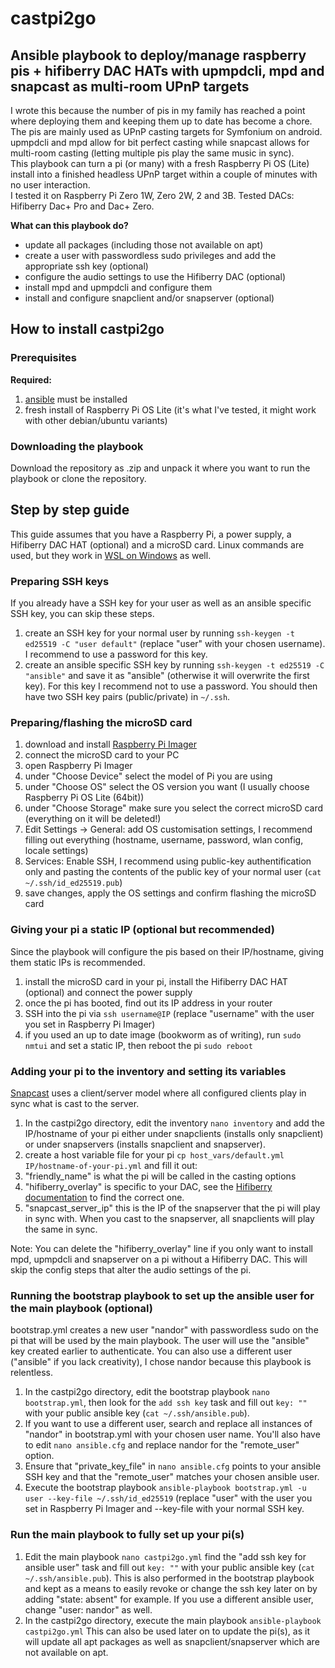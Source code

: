 # castpi2go

## Ansible playbook to deploy/manage raspberry pis + hifiberry DAC HATs with upmpdcli, mpd and snapcast as multi-room UPnP targets

I wrote this because the number of pis in my family has reached a point where deploying them and keeping them up to date has become a chore.<br>
The pis are mainly used as UPnP casting targets for Symfonium on android.<br>
upmpdcli and mpd allow for bit perfect casting while snapcast allows for multi-room casting (letting multiple pis play the same music in sync).<br>
This playbook can turn a pi (or many) with a fresh Raspberry Pi OS (Lite) install into a finished headless UPnP target within a couple of minutes with no user interaction.<br>
I tested it on Raspberry Pi Zero 1W, Zero 2W, 2 and 3B. Tested DACs: Hifiberry Dac+ Pro and Dac+ Zero.

**What can this playbook do?**
  * update all packages (including those not available on apt)
  * create a user with passwordless sudo privileges and add the appropriate ssh key (optional)
  * configure the audio settings to use the Hifiberry DAC (optional)
  * install mpd and upmpdcli and configure them
  * install and configure snapclient and/or snapserver (optional)

## How to install castpi2go

### Prerequisites

**Required:**
1. [ansible](https://github.com/ansible/ansible) must be installed
2. fresh install of Raspberry Pi OS Lite (it's what I've tested, it might work with other debian/ubuntu variants)

### Downloading the playbook
Download the repository as .zip and unpack it where you want to run the playbook or clone the repository.

## Step by step guide
This guide assumes that you have a Raspberry Pi, a power supply, a Hifiberry DAC HAT (optional) and a microSD card. Linux commands are used, but they work in [WSL on Windows](https://learn.microsoft.com/en-us/windows/wsl/install) as well.

### Preparing SSH keys
If you already have a SSH key for your user as well as an ansible specific SSH key, you can skip these steps.

1. create an SSH key for your normal user by running `ssh-keygen -t ed25519 -C "user default"` (replace "user" with your chosen username). I recommend to use a password for this key.
2. create an ansible specific SSH key by running `ssh-keygen -t ed25519 -C "ansible"` and save it as "ansible" (otherwise it will overwrite the first key). For this key I recommend not to use a password.
You should then have two SSH key pairs (public/private) in `~/.ssh`.

### Preparing/flashing the microSD card
1. download and install [Raspberry Pi Imager](https://www.raspberrypi.com/software/)
2. connect the microSD card to your PC
3. open Raspberry Pi Imager
4. under "Choose Device" select the model of Pi you are using
5. under "Choose OS" select the OS version you want (I usually choose Raspberry Pi OS Lite (64bit))
6. under "Choose Storage" make sure you select the correct microSD card (everything on it will be deleted!)
7. Edit Settings → General: add OS customisation settings, I recommend filling out everything (hostname, username, password, wlan config, locale settings)
8. Services: Enable SSH, I recommend using public-key authentification only and pasting the contents of the public key of your normal user (`cat ~/.ssh/id_ed25519.pub`)
9. save changes, apply the OS settings and confirm flashing the microSD card

### Giving your pi a static IP (optional but recommended)
Since the playbook will configure the pis based on their IP/hostname, giving them static IPs is recommended.
1. install the microSD card in your pi, install the Hifiberry DAC HAT (optional) and connect the power supply
2. once the pi has booted, find out its IP address in your router
3. SSH into the pi via `ssh username@IP` (replace "username" with the user you set in Raspberry Pi Imager)
4. if you used an up to date image (bookworm as of writing), run `sudo nmtui` and set a static IP, then reboot the pi `sudo reboot`

### Adding your pi to the inventory and setting its variables
[Snapcast](https://github.com/badaix/snapcast) uses a client/server model where all configured clients play in sync what is cast to the server.
1. In the castpi2go directory, edit the inventory `nano inventory` and add the IP/hostname of your pi either under snapclients (installs only snapclient) or under snapservers (installs snapclient and snapserver).
2. create a host variable file for your pi `cp host_vars/default.yml IP/hostname-of-your-pi.yml` and fill it out:
3. "friendly_name" is what the pi will be called in the casting options
4. "hifiberry_overlay" is specific to your DAC, see the [Hifiberry documentation](https://www.hifiberry.com/docs/software/configuring-linux-3-18-x/) to find the correct one.
5. "snapcast_server_ip" this is the IP of the snapserver that the pi will play in sync with. When you cast to the snapserver, all snapclients will play the same in sync.

Note:
You can delete the "hifiberry_overlay" line if you only want to install mpd, upmpdcli and snapserver on a pi without a Hifiberry DAC. This will skip the config steps that alter the audio settings of the pi.

### Running the bootstrap playbook to set up the ansible user for the main playbook (optional)
bootstrap.yml creates a new user "nandor" with passwordless sudo on the pi that will be used by the main playbook. The user will use the "ansible" key created earlier to authenticate.
You can also use a different user ("ansible" if you lack creativity), I chose nandor because this playbook is relentless.
1. In the castpi2go directory, edit the bootstrap playbook `nano bootstrap.yml`, then look for the `add ssh key` task and fill out `key: ""` with your public ansible key (`cat ~/.ssh/ansible.pub`).
2. If you want to use a different user, search and replace all instances of "nandor" in bootstrap.yml with your chosen user name. You'll also have to edit `nano ansible.cfg` and replace nandor for the "remote_user" option.
3. Ensure that "private_key_file" in `nano ansible.cfg` points to your ansible SSH key and that the "remote_user" matches your chosen ansible user.
4. Execute the bootstrap playbook `ansible-playbook bootstrap.yml -u user --key-file ~/.ssh/id_ed25519` (replace "user" with the user you set in Raspberry Pi Imager and --key-file with your normal SSH key.

### Run the main playbook to fully set up your pi(s)
1. Edit the main playbook `nano castpi2go.yml` find the "add ssh key for ansible user" task and fill out `key: ""` with your public ansible key (`cat ~/.ssh/ansible.pub`). This is also performed in the bootstrap playbook and kept as a means to easily revoke or change the ssh key later on by adding "state: absent" for example. If you use a different ansible user, change "user: nandor" as well.
2. In the castpi2go directory, execute the main playbook `ansible-playbook castpi2go.yml` This can also be used later on to update the pi(s), as it will update all apt packages as well as snapclient/snapserver which are not available on apt.